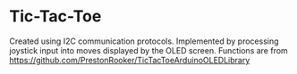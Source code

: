 # Tic-Tac-Toe
Created using I2C communication protocols.
Implemented by processing joystick input into moves displayed by the OLED screen.
Functions are from https://github.com/PrestonRooker/TicTacToeArduinoOLEDLibrary
